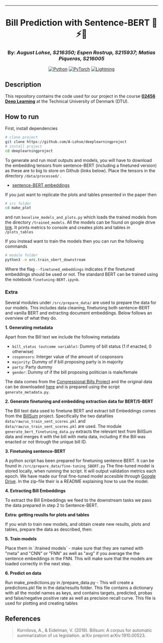 ---

<div align="center">    
 
# Bill Prediction with Sentence-BERT 🚀⚡🔥
### By: *August Lohse, S216350; Espen Rostrup, S215937; Matias Piqueras, S216005*
 
<a href="https://www.python.org/"><img alt="Python" src="https://img.shields.io/badge/-Python 3.7+-blue?style=for-the-badge&logo=python&logoColor=white"></a>
<a href="https://pytorch.org/get-started/locally/"><img alt="PyTorch" src="https://img.shields.io/badge/-PyTorch 1.8+-ee4c2c?style=for-the-badge&logo=pytorch&logoColor=white"></a>
<a href="https://pytorchlightning.ai/"><img alt="Lightning" src="https://img.shields.io/badge/-Lightning 1.5+-792ee5?style=for-the-badge&logo=pytorchlightning&logoColor=white"></a>
 
</div>
 
## Description   
This repository contains the code used for our project in the course **[02456 Deep Learning](https://github.com/DeepLearningDTU/02456-deep-learning-with-PyTorch)** at the Technical University of Denmark (DTU).

## How to run   
First, install dependencies   
```bash
# clone project   
git clone https://github.com/A-Lohse/deeplearningproject
# install project   
cd deeplearningproject
 ```   

To generate and run most outputs and models, you will have to download the embedding tensors from sentence-BERT (including a finetuned version) as these are to big to store on Github (links below). Place the tensors in the directory `/data/processed/` .
* [sentence-BERT embeddings](https://drive.google.com/drive/folders/1K5EI0axL9OyrCGi6s0Ivd7bDHuVtgTZL?usp=sharing)

If you just want to replicate the plots and tables presented in the paper then
```bash
# src folder 
cd make_plot 
```
and run  `baseline_models_and_plots.py` which loads the trained models from the directory `/trained_models`. All the models can be found on google drive [link](https://drive.google.com/drive/folders/17VqYUhAWT_vp8StMEVOjq0bPSxbjokw8?usp=sharing). It prints metrics to console and creates plots and tables in `/plots_tables` 

If you instead want to train the models then you can run the following commands
```bash
# module folder
python3 -m src.train_sbert_downstream
```
Where the flag `--finetuned_embeddings` indicates if the finetuned embeddings should be used or not. The standard BERT can be trained using the notebook `finetuning-BERT.ipynb`.

### Extra

Several modules under `/src/prepare_data/` are used to prepare the data for our models. This includes data cleaning, finetuning both sentence-BERT and vanilla BERT and extracting document embeddings. Below follows an overview of what they do.

**1. Generating metadata**

Apart from the Bill text we include the following metadata

* `bill_status (outcome variable)`: Dummy of bill status (1 if enacted, 0 otherwise)
* `cosponsors`: Interger value of the amount of cosponsors
* `majority`: Dummy of if bill proposing party is in majority
* `party`: Party dummy
* `gender`: Dummy of if the bill proposing politician is male/female

The data comes from the [Congressional Bills Project](http://congressionalbills.org/) and the original data can be downloaded [here](http://congressionalbills.org/download.html) and is prepared using the script `generate_metadata.py`. 

**2. Generate finetuning and embedding extraction data for BERT/S-BERT**

The Bill text data used to finetune BERT and extract bill Embeddings comes from the [BillSum](https://github.com/FiscalNote/BillSum) project. Specifically the two datafiles `data/raw/us_train_sent_scores.pkl` and `data/raw/us_train_sent_scores.pkl` are used. The module `generate_bert_finetuning_data.py` extracts the relevant text from BillSum data and merges it with the bill with meta data, including if the Bill was enacted or not through the unique bill ID. 

**3. Finetuning sentence-BERT**

A python script has been prepared for finetuning sentence BERT. It can be found in `/src/prepare_data/fine-tuning_SBERT.py`
The fine-tuned model is stored locally, when running the script. It will output validation metrics each epoch. 
We have made our final fine-tuned model accesible through [Google Drive](https://drive.google.com/drive/folders/1og5VgL5DlmwxzBnCnGKRXbpRmowSSbK5?usp=sharing). In the zip-file their is a README explaining how to use the model. 

**4. Extracting Bill Embeddings**

To extract the Bill Embeddings we feed to the downstream tasks we pass the data prepared in step 2 to Sentence-BERT.  

**Extra: getting reuslts for plots and tables**

If you wish to train new models, and obtain create new results, plots and tables, prepare the data as described, then: 

**5. Train models**

Place them in `/trained models´ - make sure that they are named with "meta" and "CNN" or "FNN" as well as "avg" if you average the the sentence embeddings in the FNN. This will make sure that the models are loaded correctly in the next step.

**6. Predict on data**

Run make_predictions.py in /prepare_data.py - This will create a predictions.pkl file in the data/results folder. This file contains a dictionary with all the model names as keys, and contains targets, predicted, probas and false/negative positive rate as well as precision recall curve. This file is used for plotting and creating tables



## References

> Kornilova, A., & Eidelman, V. (2019). Billsum: A corpus for automatic summarization of us legislation. arXiv preprint arXiv:1910.00523.
